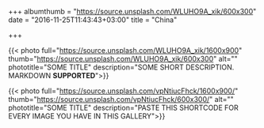 +++
albumthumb = "https://source.unsplash.com/WLUHO9A_xik/600x300"
date = "2016-11-25T11:43:43+03:00"
title = "China"

+++

{{< photo full="https://source.unsplash.com/WLUHO9A_xik/1600x900" thumb="https://source.unsplash.com/WLUHO9A_xik/600x300" alt="" phototitle="SOME TITLE" description="SOME SHORT DESCRIPTION. MARKDOWN **SUPPORTED**">}}

{{< photo full="https://source.unsplash.com/vpNtiucFhck/1600x900/" thumb="https://source.unsplash.com/vpNtiucFhck/600x300/" alt="" phototitle="SOME TITLE" description="PASTE THIS SHORTCODE FOR EVERY IMAGE YOU HAVE IN THIS GALLERY">}}

